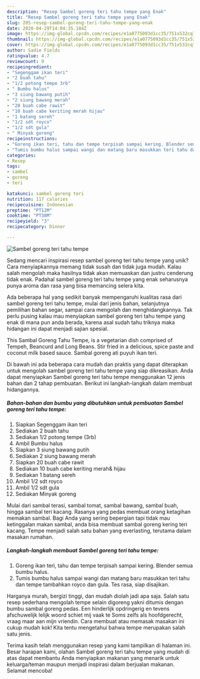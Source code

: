 ```yaml
---
description: "Resep Sambel goreng teri tahu tempe yang Enak"
title: "Resep Sambel goreng teri tahu tempe yang Enak"
slug: 205-resep-sambel-goreng-teri-tahu-tempe-yang-enak
date: 2020-04-29T14:04:35.184Z
image: https://img-global.cpcdn.com/recipes/e1a0775093d1cc35/751x532cq70/sambel-goreng-teri-tahu-tempe-foto-resep-utama.jpg
thumbnail: https://img-global.cpcdn.com/recipes/e1a0775093d1cc35/751x532cq70/sambel-goreng-teri-tahu-tempe-foto-resep-utama.jpg
cover: https://img-global.cpcdn.com/recipes/e1a0775093d1cc35/751x532cq70/sambel-goreng-teri-tahu-tempe-foto-resep-utama.jpg
author: Sadie Fields
ratingvalue: 4.7
reviewcount: 9
recipeingredient:
- "Segenggam ikan teri"
- "2 buah tahu"
- "1/2 potong tempe 3rb"
- " Bumbu halus"
- "3 siung bawang putih"
- "2 siung bawang merah"
- "20 buah cabe rawit"
- "10 buah cabe keriting merah hijau"
- "1 batang sereh"
- "1/2 sdt royco"
- "1/2 sdt gula"
- " Minyak goreng"
recipeinstructions:
- "Goreng ikan teri, tahu dan tempe terpisah sampai kering. Blender semua bumbu halus."
- "Tumis bumbu halus sampai wangi dan matang baru masukkan teri tahu dan tempe tambahkan royco dan gula. Tes rasa, siap disajikan."
categories:
- Resep
tags:
- sambel
- goreng
- teri

katakunci: sambel goreng teri 
nutrition: 117 calories
recipecuisine: Indonesian
preptime: "PT12M"
cooktime: "PT38M"
recipeyield: "3"
recipecategory: Dinner

---
```



![Sambel goreng teri tahu tempe](https://img-global.cpcdn.com/recipes/e1a0775093d1cc35/751x532cq70/sambel-goreng-teri-tahu-tempe-foto-resep-utama.jpg)

Sedang mencari inspirasi resep sambel goreng teri tahu tempe yang unik? Cara menyiapkannya memang tidak susah dan tidak juga mudah. Kalau salah mengolah maka hasilnya tidak akan memuaskan dan justru cenderung tidak enak. Padahal sambel goreng teri tahu tempe yang enak seharusnya punya aroma dan rasa yang bisa memancing selera kita.

Ada beberapa hal yang sedikit banyak mempengaruhi kualitas rasa dari sambel goreng teri tahu tempe, mulai dari jenis bahan, selanjutnya pemilihan bahan segar, sampai cara mengolah dan menghidangkannya. Tak perlu pusing kalau mau menyiapkan sambel goreng teri tahu tempe yang enak di mana pun anda berada, karena asal sudah tahu triknya maka hidangan ini dapat menjadi sajian spesial.

This Sambal Goreng Tahu Tempe, is a vegetarian dish comprised of Tempeh, Beancurd and Long Beans. Stir fried in a delicious, spice paste and coconut milk based sauce. Sambal goreng ati puyuh ikan teri.


Di bawah ini ada beberapa cara mudah dan praktis yang dapat diterapkan untuk mengolah sambel goreng teri tahu tempe yang siap dikreasikan. Anda dapat menyiapkan Sambel goreng teri tahu tempe menggunakan 12 jenis bahan dan 2 tahap pembuatan. Berikut ini langkah-langkah dalam membuat hidangannya.

<!--inarticleads1-->

##### Bahan-bahan dan bumbu yang dibutuhkan untuk pembuatan Sambel goreng teri tahu tempe:

1. Siapkan Segenggam ikan teri
1. Sediakan 2 buah tahu
1. Sediakan 1/2 potong tempe (3rb)
1. Ambil  Bumbu halus
1. Siapkan 3 siung bawang putih
1. Sediakan 2 siung bawang merah
1. Siapkan 20 buah cabe rawit
1. Sediakan 10 buah cabe keriting merah&amp; hijau
1. Sediakan 1 batang sereh
1. Ambil 1/2 sdt royco
1. Ambil 1/2 sdt gula
1. Sediakan  Minyak goreng


Mulai dari sambal terasi, sambal tomat, sambal bawang, sambal buah, hingga sambal teri kacang. Rasanya yang pedas membuat orang ketagihan memakan sambal. Bagi Anda yang sering bepergian tapi tidak mau ketinggalan makan sambal, anda bisa membuat sambal goreng kering teri kacang. Tempe menjadi salah satu bahan yang everlasting, terutama dalam masakan rumahan. 

<!--inarticleads2-->

##### Langkah-langkah membuat Sambel goreng teri tahu tempe:

1. Goreng ikan teri, tahu dan tempe terpisah sampai kering. Blender semua bumbu halus.
1. Tumis bumbu halus sampai wangi dan matang baru masukkan teri tahu dan tempe tambahkan royco dan gula. Tes rasa, siap disajikan.


Harganya murah, bergizi tinggi, dan mudah diolah jadi apa saja. Salah satu resep sederhana mengolah tempe selain digoreng yakni ditumis dengan bumbu sambal goreng pedas. Een hinderlijk opdringerig en tevens afschuwelijk lelijk woord schiet mij vaak te Soms zelfs als hoofdgerecht, vraag maar aan mijn vriendin. Cara membuat atau memasak masakan ini cukup mudah kok! Kita tentu mengetahui bahwa tempe merupakan salah satu jenis. 

Terima kasih telah menggunakan resep yang kami tampilkan di halaman ini. Besar harapan kami, olahan Sambel goreng teri tahu tempe yang mudah di atas dapat membantu Anda menyiapkan makanan yang menarik untuk keluarga/teman maupun menjadi inspirasi dalam berjualan makanan. Selamat mencoba!
